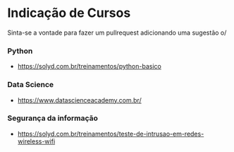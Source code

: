 # Indicação de Cursos

Sinta-se a vontade para fazer um pullrequest adicionando uma sugestão o/

### Python 

- https://solyd.com.br/treinamentos/python-basico

### Data Science

- https://www.datascienceacademy.com.br/

### Segurança da informação

- https://solyd.com.br/treinamentos/teste-de-intrusao-em-redes-wireless-wifi